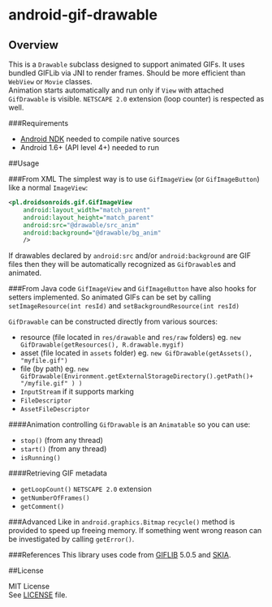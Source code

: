 android-gif-drawable
====================

## Overview
This is a `Drawable` subclass designed to support animated GIFs. It uses bundled GIFLib via JNI to render frames. Should be more efficient than `WebView` or `Movie` classes.<br>
Animation starts automatically and run only if `View` with attached `GifDrawable` is visible. `NETSCAPE 2.0` extension (loop counter) is respected as well.

###Requirements
+ [Android NDK](http://developer.android.com/tools/sdk/ndk/index.html) needed to compile native sources
+ Android 1.6+ (API level 4+) needed to run

##Usage

###From XML
The simplest way is to use `GifImageView` (or `GifImageButton`) like a normal `ImageView`:
```xml
<pl.droidsonroids.gif.GifImageView
    android:layout_width="match_parent"
    android:layout_height="match_parent"
    android:src="@drawable/src_anim"
    android:background="@drawable/bg_anim"
    />
```

If drawables declared by `android:src` and/or `android:background` are GIF files then they will be automatically recognized as `GifDrawable`s and animated.

###From Java code
`GifImageView` and `GifImageButton` have also hooks for setters implemented. So animated GIFs can be set by calling `setImageResource(int resId)` and `setBackgroundResource(int resId)`

`GifDrawable` can be constructed directly from various sources:

+ resource (file located in `res/drawable` and `res/raw` folders) eg. `new GifDrawable(getResources(), R.drawable.mygif)`
+ asset (file located in `assets` folder) eg. `new GifDrawable(getAssets(), "myfile.gif")`
+ file (by path) eg.  `new GifDrawable(Environment.getExternalStorageDirectory().getPath()+ "/myfile.gif" ) )`
+ `InputStream` if it supports marking
+ `FileDescriptor`
+ `AssetFileDescriptor`

####Animation controlling
`GifDrawable` is an `Animatable` so you can use:

+ `stop()` (from any thread)
+ `start()` (from any thread)
+ `isRunning()`

####Retrieving GIF metadata

+ `getLoopCount()` `NETSCAPE 2.0` extension
+ `getNumberOfFrames()`
+ `getComment()`

###Advanced 
Like in `android.graphics.Bitmap` `recycle()` method is provided to speed up freeing memory.
If something went wrong reason can be investigated by calling `getError()`. 


###References
This library uses code from [GIFLIB](http://giflib.sourceforge.net/) 5.0.5 and [SKIA](https://code.google.com/p/skia/).

##License

MIT License<br>
See [LICENSE](LICENSE) file.
